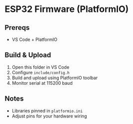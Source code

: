 # ESP32 Firmware (PlatformIO)

## Prereqs
- VS Code + PlatformIO

## Build & Upload
1. Open this folder in VS Code
2. Configure `include/config.h`
3. Build and upload using PlatformIO toolbar
4. Monitor serial at 115200 baud

## Notes
- Libraries pinned in `platformio.ini`
- Adjust pins for your hardware wiring
